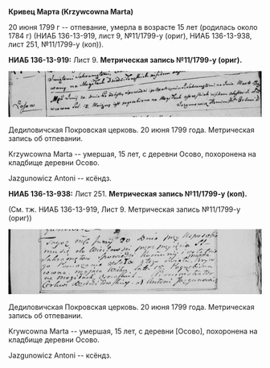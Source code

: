 **Кривец Марта (Krzywcowna Marta)**

20 июня 1799 г -- отпевание, умерла в возрасте 15 лет (родилась около
1784 г) (НИАБ 136-13-919, лист 9, №11/1799-у (ориг), НИАБ 136-13-938,
лист 251, №11/1799-у (коп)).

**НИАБ 136-13-919:** Лист 9. **Метрическая запись №11/1799-у (ориг).**

![](./media/7528d66cb991341b8ba512a0c148a64e65f9391a.png)

Дедиловичская Покровская церковь. 20 июня 1799 года. Метрическая запись
об отпевании.

Krzywcowna Marta -- умершая, 15 лет, с деревни Осово, похоронена на
кладбище деревни Осово.

Jazgunowicz Antoni -- ксёндз.

**НИАБ 136-13-938:** Лист 251. **Метрическая запись №11/1799-у (коп).**

(См. тж. НИАБ 136-13-919, Лист 9. Метрическая запись №11/1799-у (ориг))

![](./media/53d488bada13ce046048dab2eae22576d9acb909.png)

Дедиловичская Покровская церковь. 20 июня 1799 года. Метрическая запись
об отпевании.

Krywcowna Marta -- умершая, 15 лет, с деревни \[Осово\], похоронена на
кладбище деревни Осово.

Jazgunowicz Antoni -- ксёндз.
